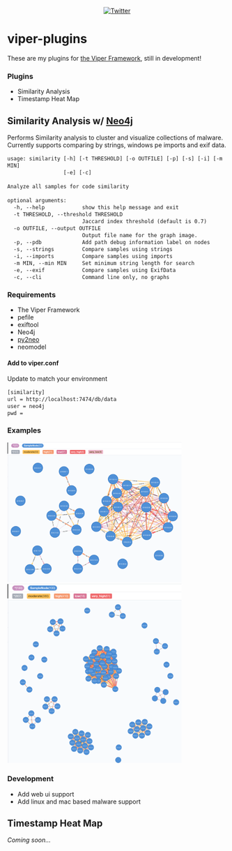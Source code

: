 <p align="center"><a href="https://twitter.com/th3_protoCOL" target="_blank"><img src="https://img.shields.io/badge/Twitter%3A-%40th3__protoCOL-blue.svg" alt="Twitter" /></a></p>

# viper-plugins
These are my plugins for [the Viper Framework](https://github.com/viper-framework/viper), still in development!

### Plugins
* Similarity Analysis
* Timestamp Heat Map

## Similarity Analysis w/ [Neo4j](https://neo4j.com/)
Performs Similarity analysis to cluster and visualize collections of malware. Currently supports comparing by strings, windows pe imports and exif data.
```
usage: similarity [-h] [-t THRESHOLD] [-o OUTFILE] [-p] [-s] [-i] [-m MIN]
                  [-e] [-c]

Analyze all samples for code similarity

optional arguments:
  -h, --help            show this help message and exit
  -t THRESHOLD, --threshold THRESHOLD
                        Jaccard index threshold (default is 0.7)
  -o OUTFILE, --output OUTFILE
                        Output file name for the graph image.
  -p, --pdb             Add path debug information label on nodes
  -s, --strings         Compare samples using strings
  -i, --imports         Compare samples using imports
  -m MIN, --min MIN     Set minimum string length for search
  -e, --exif            Compare samples using ExifData
  -c, --cli             Command line only, no graphs
```
### Requirements
* The Viper Framework 
* pefile
* exiftool
* Neo4j
* [py2neo](https://py2neo.org/v4/)
* neomodel

#### Add to viper.conf
Update to match your environment

```
[similarity]
url = http://localhost:7474/db/data
user = neo4j
pwd = 
```

### Examples
<img src="https://github.com/colincowie/viper-plugins/raw/master/screenshots/one.png" alt="Ryuk Strings Similarity" width="400"/> <img src="https://github.com/colincowie/viper-plugins/raw/master/screenshots/two.png" alt="Ryuk Imports Similarity" width="400"/>

### Development
* Add web ui support
* Add linux and mac based malware support

## Timestamp Heat Map
_Coming soon..._

